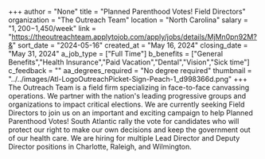 +++
author = "None"
title = "Planned Parenthood Votes! Field Directors"
organization = "The Outreach Team"
location = "North Carolina"
salary = "$1,200-$1,450/week"
link = "https://theoutreachteam.applytojob.com/apply/jobs/details/MjMn0pn92M?&"
sort_date = "2024-05-16"
created_at = "May 16, 2024"
closing_date = "May 31, 2024"
a_job_type = ["Full Time"]
b_benefits = ["General Benefits","Health Insurance","Paid Vacation","Dental","Vision","Sick time"]
c_feedback = ""
aa_degrees_required = "No degree required"
thumbnail = "../../images/Atl-LogoOutreachPicket-Sign-Peach-1_d998366d.png"
+++
The Outreach Team is a field firm specializing in face-to-face canvassing operations. We partner with the nation's leading progressive groups and organizations to impact critical elections.
We are currently seeking Field Directors to join us on an important and exciting campaign to help Planned Parenthood Votes! South Atlantic rally the vote for candidates who will protect our right to make our own decisions and keep the government out of our health care. We are hiring for multiple Lead Director and Deputy Director positions in Charlotte, Raleigh, and Wilmington.
